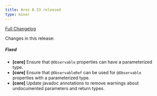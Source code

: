 ```yaml
---
title: Arez 0.33 released
type: minor
---
```


[Full Changelog](https://github.com/arez/arez/compare/v0.32...v0.33)

Changes in this release:

##### Fixed
* **\[core\]** Ensure that `@Observable` properties can have a parameterized type.
* **\[core\]** Ensure that `@ObservableRef` can be used for `@Observable` properties with a parameterized type.
* **\[core\]** Update javadoc annotations to remove warnings about undocumented parameters and return types.
